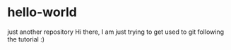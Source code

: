 # hello-world
just another repository
Hi there,
I am just trying to get used to git following the tutorial :)
